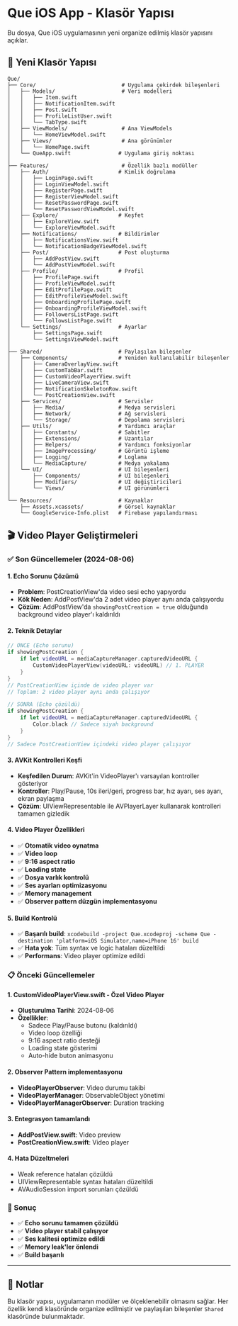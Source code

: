 # Que iOS App - Klasör Yapısı

Bu dosya, Que iOS uygulamasının yeni organize edilmiş klasör yapısını açıklar.

## 📁 Yeni Klasör Yapısı

```
Que/
├── Core/                           # Uygulama çekirdek bileşenleri
│   ├── Models/                     # Veri modelleri
│   │   ├── Item.swift
│   │   ├── NotificationItem.swift
│   │   ├── Post.swift
│   │   ├── ProfileListUser.swift
│   │   └── TabType.swift
│   ├── ViewModels/                 # Ana ViewModels
│   │   └── HomeViewModel.swift
│   ├── Views/                      # Ana görünümler
│   │   └── HomePage.swift
│   └── QueApp.swift               # Uygulama giriş noktası
│
├── Features/                       # Özellik bazlı modüller
│   ├── Auth/                      # Kimlik doğrulama
│   │   ├── LoginPage.swift
│   │   ├── LoginViewModel.swift
│   │   ├── RegisterPage.swift
│   │   ├── RegisterViewModel.swift
│   │   ├── ResetPasswordPage.swift
│   │   └── ResetPasswordViewModel.swift
│   ├── Explore/                   # Keşfet
│   │   ├── ExploreView.swift
│   │   └── ExploreViewModel.swift
│   ├── Notifications/             # Bildirimler
│   │   ├── NotificationsView.swift
│   │   └── NotificationBadgeViewModel.swift
│   ├── Post/                      # Post oluşturma
│   │   ├── AddPostView.swift
│   │   └── AddPostViewModel.swift
│   ├── Profile/                   # Profil
│   │   ├── ProfilePage.swift
│   │   ├── ProfileViewModel.swift
│   │   ├── EditProfilePage.swift
│   │   ├── EditProfileViewModel.swift
│   │   ├── OnboardingProfilePage.swift
│   │   ├── OnboardingProfileViewModel.swift
│   │   ├── FollowersListPage.swift
│   │   └── FollowsListPage.swift
│   └── Settings/                  # Ayarlar
│       ├── SettingsPage.swift
│       └── SettingsViewModel.swift
│
├── Shared/                        # Paylaşılan bileşenler
│   ├── Components/                # Yeniden kullanılabilir bileşenler
│   │   ├── CameraOverlayView.swift
│   │   ├── CustomTabBar.swift
│   │   ├── CustomVideoPlayerView.swift
│   │   ├── LiveCameraView.swift
│   │   ├── NotificationSkeletonRow.swift
│   │   └── PostCreationView.swift
│   ├── Services/                  # Servisler
│   │   ├── Media/                 # Medya servisleri
│   │   ├── Network/               # Ağ servisleri
│   │   └── Storage/               # Depolama servisleri
│   ├── Utils/                     # Yardımcı araçlar
│   │   ├── Constants/             # Sabitler
│   │   ├── Extensions/            # Uzantılar
│   │   ├── Helpers/               # Yardımcı fonksiyonlar
│   │   ├── ImageProcessing/       # Görüntü işleme
│   │   ├── Logging/               # Loglama
│   │   └── MediaCapture/          # Medya yakalama
│   └── UI/                        # UI bileşenleri
│       ├── Components/            # UI bileşenleri
│       ├── Modifiers/             # UI değiştiricileri
│       └── Views/                 # UI görünümleri
│
└── Resources/                     # Kaynaklar
    ├── Assets.xcassets/           # Görsel kaynaklar
    └── GoogleService-Info.plist   # Firebase yapılandırması
```

## 🎬 Video Player Geliştirmeleri

### ✅ Son Güncellemeler (2024-08-06)

#### 1. **Echo Sorunu Çözümü**
- **Problem**: PostCreationView'da video sesi echo yapıyordu
- **Kök Neden**: AddPostView'da 2 adet video player aynı anda çalışıyordu
- **Çözüm**: AddPostView'da `showingPostCreation = true` olduğunda background video player'ı kaldırıldı

#### 2. **Teknik Detaylar**
```swift
// ÖNCE (Echo sorunu)
if showingPostCreation {
    if let videoURL = mediaCaptureManager.capturedVideoURL {
        CustomVideoPlayerView(videoURL: videoURL) // 1. PLAYER
    }
}
// PostCreationView içinde de video player var
// Toplam: 2 video player aynı anda çalışıyor

// SONRA (Echo çözüldü)
if showingPostCreation {
    if let videoURL = mediaCaptureManager.capturedVideoURL {
        Color.black // Sadece siyah background
    }
}
// Sadece PostCreationView içindeki video player çalışıyor
```

#### 3. **AVKit Kontrolleri Keşfi**
- **Keşfedilen Durum**: AVKit'in VideoPlayer'ı varsayılan kontroller gösteriyor
- **Kontroller**: Play/Pause, 10s ileri/geri, progress bar, hız ayarı, ses ayarı, ekran paylaşma
- **Çözüm**: UIViewRepresentable ile AVPlayerLayer kullanarak kontrolleri tamamen gizledik

#### 4. **Video Player Özellikleri**
- ✅ **Otomatik video oynatma**
- ✅ **Video loop**
- ✅ **9:16 aspect ratio**
- ✅ **Loading state**
- ✅ **Dosya varlık kontrolü**
- ✅ **Ses ayarları optimizasyonu**
- ✅ **Memory management**
- ✅ **Observer pattern düzgün implementasyonu**

#### 5. **Build Kontrolü**
- ✅ **Başarılı build**: `xcodebuild -project Que.xcodeproj -scheme Que -destination 'platform=iOS Simulator,name=iPhone 16' build`
- ✅ **Hata yok**: Tüm syntax ve logic hataları düzeltildi
- ✅ **Performans**: Video player optimize edildi

### 📋 Önceki Güncellemeler

#### 1. **CustomVideoPlayerView.swift** - Özel Video Player
- **Oluşturulma Tarihi**: 2024-08-06
- **Özellikler**:
  - Sadece Play/Pause butonu (kaldırıldı)
  - Video loop özelliği
  - 9:16 aspect ratio desteği
  - Loading state gösterimi
  - Auto-hide buton animasyonu

#### 2. **Observer Pattern** implementasyonu
- **VideoPlayerObserver**: Video durumu takibi
- **VideoPlayerManager**: ObservableObject yönetimi
- **VideoPlayerManagerObserver**: Duration tracking

#### 3. **Entegrasyon** tamamlandı
- **AddPostView.swift**: Video preview
- **PostCreationView.swift**: Video player

#### 4. **Hata Düzeltmeleri**
- Weak reference hataları çözüldü
- UIViewRepresentable syntax hataları düzeltildi
- AVAudioSession import sorunları çözüldü

### 🎯 Sonuç
- ✅ **Echo sorunu tamamen çözüldü**
- ✅ **Video player stabil çalışıyor**
- ✅ **Ses kalitesi optimize edildi**
- ✅ **Memory leak'ler önlendi**
- ✅ **Build başarılı**

---

## 📝 Notlar

Bu klasör yapısı, uygulamanın modüler ve ölçeklenebilir olmasını sağlar. Her özellik kendi klasöründe organize edilmiştir ve paylaşılan bileşenler `Shared` klasöründe bulunmaktadır. 